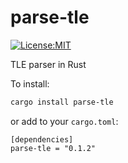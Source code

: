 # parse-tle

[![License:MIT](https://img.shields.io/badge/License-MIT-yellow.svg)](https://opensource.org/licenses/MIT)

TLE parser in Rust

To install:
```bash
cargo install parse-tle
```

or add to your `cargo.toml`:
```
[dependencies]
parse-tle = "0.1.2"
```
